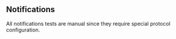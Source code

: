 ## Notifications
All notifications tests are manual since they require special protocol configuration.